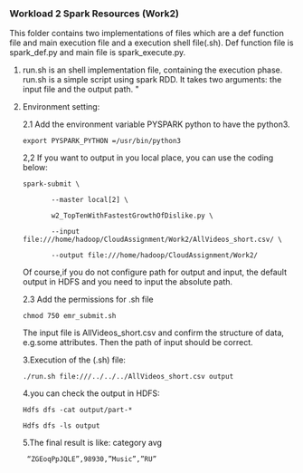 ### **Workload 2** **Spark** **Resources** (Work2)

This folder contains two implementations of files which are a def function file and main execution file and a execution shell file(.sh). Def function file is spark_def.py and main file is spark_execute.py.

1. run.sh is an shell implementation file, containing the execution phase. run.sh is a simple script using spark RDD. It takes two arguments: the input file and the output path. "

   

2. Environment setting:

   2.1 Add the environment variable PYSPARK python to have the python3.

   ```shell
   export PYSPARK_PYTHON =/usr/bin/python3
   ```

   2,2 If you want to output in you local place, you can use the coding below:

   ```shell
   spark-submit \
   
          --master local[2] \
   
          w2_TopTenWithFastestGrowthOfDislike.py \
   
          --input file:///home/hadoop/CloudAssignment/Work2/AllVideos_short.csv/ \
   
          --output file:///home/hadoop/CloudAssignment/Work2/
   
   ```

   Of course,if you do not configure path for output and input, the default output in HDFS and you need to input the absolute path. 

   

   2.3 Add the permissions for .sh file

   ```shell
   chmod 750 emr_submit.sh
   ```

   

   The input file is AllVideos_short.csv and confirm the structure of data, e.g.some attributes. Then the path of input should be correct.

    

   3.Execution of the (.sh) file:

   ```shell
   ./run.sh file:///../../../AllVideos_short.csv output
   ```

    

   4.you can check the output in HDFS:

   ```shell
   Hdfs dfs -cat output/part-*
   ```

   ```shell
   Hdfs dfs -ls output
   ```

   5.The final result is like: category  avg

   ```
    “ZGEoqPpJQLE”,98930,”Music”,”RU”
   ```

   

